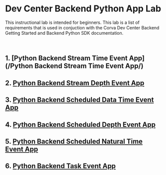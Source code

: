 # Dev Center Backend Python App Lab
This instructional lab is intended for beginners. This lab is a list of requirements that is used in conjuction with the Corva Dev Center Backend Getting Started and Backend Python SDK documentation.

<br/>

## 1. [Python Backend Stream Time Event App](/Python Backend Stream Time Event App/)

## 2. [Python Backend Stream Depth Event App]()

## 3. [Python Backend Scheduled Data Time Event App]()

## 4. [Python Backend Scheduled Depth Event App]()

## 5. [Python Backend Scheduled Natural Time Event App]()

## 6. [Python Backend Task Event App]()
